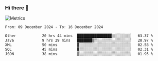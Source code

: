 ### Hi there 👋

![Metrics](https://github.com/radoapx/radoapx/blob/main/github-metrics.svg)

<!--START_SECTION:waka-->

```txt
From: 09 December 2024 - To: 16 December 2024

Other            20 hrs 44 mins  ████████████████░░░░░░░░░   63.37 %
Java             9 hrs 29 mins   ███████▒░░░░░░░░░░░░░░░░░   28.97 %
XML              50 mins         ▓░░░░░░░░░░░░░░░░░░░░░░░░   02.58 %
SQL              45 mins         ▓░░░░░░░░░░░░░░░░░░░░░░░░   02.31 %
JSON             38 mins         ▒░░░░░░░░░░░░░░░░░░░░░░░░   01.95 %
```

<!--END_SECTION:waka-->

<!--
**radoapx/radoapx** is a ✨ _special_ ✨ repository because its `README.md` (this file) appears on your GitHub profile.

Here are some ideas to get you started:

- 🔭 I’m currently working on ...
- 🌱 I’m currently learning ...
- 👯 I’m looking to collaborate on ...
- 🤔 I’m looking for help with ...
- 💬 Ask me about ...
- 📫 How to reach me: ...
- 😄 Pronouns: ...
- ⚡ Fun fact: ...
-->
